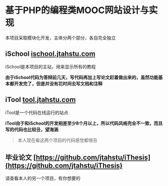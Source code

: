 # 基于PHP的编程类MOOC网站设计与实现

本项目采取模块化开发，主体分两个部分，各自完全独立

## iSchool [ischool.jtahstu.com](http://ischool.jtahstu.com/)

iSchool是本项目的主站，用来显示所有的教程

**由于iSchool代码为答辩前几天，写代码再加上写论文赶着做出来的，虽然功能基本都开发完了，但是并没有花时间去写文档和注释**

## iTool [tool.jtahstu.com](http://tool.jtahstu.com/)

iTool是一个代码在线运行的站点

**iTool由于和iSchool的开发相差至少8个月以上，所以代码风格完全不一致，而且写的代码也比较丑，望海涵**

>本人现在看这两个项目的代码感觉都很丑

## 毕业论文  [https://github.com/jtahstu/iThesis](https://github.com/jtahstu/iThesis)

请查看本人的另一个项目，有你想要的
